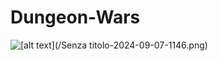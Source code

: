 # Dungeon-Wars

![[alt text](/Senza titolo-2024-09-07-1146.png)
](https://github.com/DiegoGrazioli/Dungeon-Wars/blob/main/Senza%20titolo-2024-09-07-1146.png)
